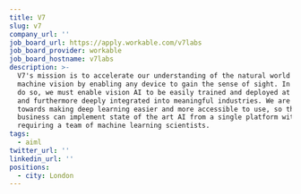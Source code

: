 ```yaml
---
title: V7
slug: v7
company_url: ''
job_board_url: https://apply.workable.com/v7labs
job_board_provider: workable
job_board_hostname: v7labs
description: >-
  V7's mission is to accelerate our understanding of the natural world through
  machine vision by enabling any device to gain the sense of sight. In order to
  do so, we must enable vision AI to be easily trained and deployed at scale,
  and furthermore deeply integrated into meaningful industries. We are working
  towards making deep learning easier and more accessible to use, so that any
  business can implement state of the art AI from a single platform without
  requiring a team of machine learning scientists.
tags:
  - aiml
twitter_url: ''
linkedin_url: ''
positions:
  - city: London
---
```

